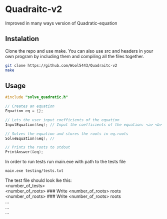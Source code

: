 # Quadraitc-v2
Improved in many ways version of Quadratic-equation

## Instalation

Clone the repo and use make. You can also use src and headers in your own program by including them and compiling all the files together.

```bash
git clone https://github.com/Wool5443/Quadraitc-v2
make
```

## Usage

```c++
#include "solve_quadratic.h"

// Creates an equation
Equation eq = {};

// Lets the user input coefficients of the equation
InputEquation(&eq); // Input the coefficients of the equation: <a> <b> <c><return>

// Solves the equation and stores the roots in eq.roots
SolveEquation(&eq); //

// Prints the roots to stdout
PrintAnswer(&eq);
```

In order to run tests run main.exe with path to the tests file

```bash
main.exe testing/tests.txt
```

The test file should look lke this: \
<number_of_tests> \
<coeff1> <coeff2> <coeff3> <number_of_roots> <roots> ### Write <number_of_roots> roots \
<coeff1> <coeff2> <coeff3> <number_of_roots> <roots> ### Write <number_of_roots> roots \
... \
... \
... 
